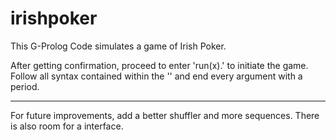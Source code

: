 # irishpoker
This G-Prolog Code simulates a game of Irish Poker.

After getting confirmation, proceed to enter 'run(x).' to initiate the game. Follow all syntax contained within the '' and end every 
argument with a period. 

---------------------------


For future improvements, add a better shuffler and more sequences. There is also room for a interface. 
